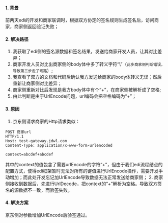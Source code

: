 #### 1. 背景
前两天edi的开发和商家联调时，根据双方协定的签名规则生成签名后，访问商家，商家侧返回验证失败；
#### 2. 解决路径
1. 我获取了edi侧的签名源数据和签名结果，发送给商家开发人员，让其对比差异；
2. 商家开发人员对比出商家侧的body体中多了转义字符“\”（`此步商家侧判断错误，导致第三步走了弯路`）;
3. 我查看了双方的文档和代码后确认我方发送给商家的body体转义无误；然后重新让商家侧对比差异；
4. 商家侧重新对比后发现是我方body体中有个“+”，在商家侧被解析成了空格;
5. 由此判断是由于UrlEncode问题，url编码会把空格编码为“+”；
#### 3. 原因
1. 京东侧请求商家的Http请求类似：
```
POST 商家url
HTTP/1.1
Host: test-gateway.jdwl.com
Content-Type: application/x-www-form-urlencoded

context=abcdef+abcdef
```
其中的context的值包含了需要urlEncode的字符“+”，但由于我们edi流程结点的配置方式，使得edi框架暂时无法对所有的键值进行UrlEncode操作，需要开发手动增加；而此处开发忘记加UrlEncode导致数据无法正常发送给商家侧；
2. 商家侧接收到数据后，先进行UrlDecode，把context的“+”解析为空格。导致双方签名的源数据不一致，而验签失败。
#### 4. 解决方案
京东侧对参数增加UrlEncode后验签通过。